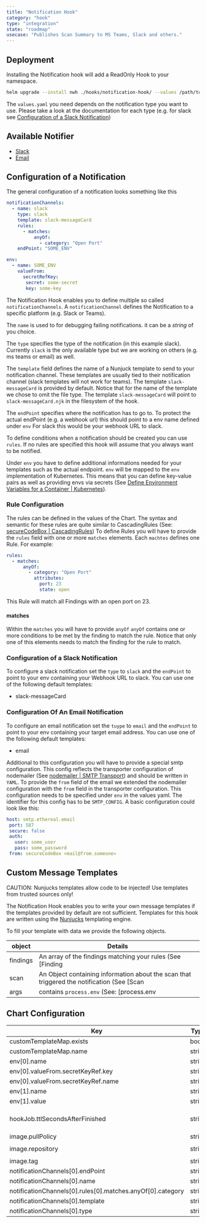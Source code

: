```yaml
---
title: "Notification Hook"
category: "hook"
type: "integration"
state: "roadmap"
usecase: "Publishes Scan Summary to MS Teams, Slack and others."
---
```


<!-- end -->

## Deployment

Installing the Notification hook will add a ReadOnly Hook to your namespace.

```bash
helm upgrade --install nwh ./hooks/notification-hook/ --values /path/to/your/values"
```
The `values.yaml` you need depends on the notification type you want to use.
Please take a look at the documentation for each type (e.g. for slack see [Configuration of a Slack Notification](#configuration-o-a-slack-notification))

## Available Notifier

* [Slack](#configuration-of-a-slack-notification)
* [Email](#configuration-of-an-email-notification)

## Configuration of a Notification

The general configuration of a notification looks something like this

```yaml
notificationChannels:
  - name: slack
    type: slack
    template: slack-messageCard
    rules:
      - matches:
          anyOf:
            - category: "Open Port"
    endPoint: "SOME_ENV"

env:
  - name: SOME_ENV
    valueFrom:
      secretRefKey:
       secret: some-secret
       key: some-key
```

The Notification Hook enables you to define multiple so called `notificationChannels`. A `notificationChannel` defines the Notification to a specific platform (e.g. Slack or Teams).

The `name` is used to for debugging failing notifications.
it can be a *string* of you choice.

The `type` specifies the type of the notification (in this example slack).
Currently `slack` is the only available type but we are working on others (e.g. ms teams or email) as well.

The `template` field defines the name of a Nunjuck template to send to your notification channel.
These templates are usually tied to their notification channel (slack templates will not work for teams).
The template `slack-messageCard` is provided by default.
Notice that for the name of the template we chose to omit the file type.
The template `slack-messageCard` will point to `slack-messageCard.njk` in the filesystem of the hook.

The `endPoint` specifies where the notification has to go to.
To protect the actual endPoint (e.g. a webhook url) this should point to a env name defined under `env`
For slack this would be your webhook URL to slack.

To define conditions when a notification should be created you can use `rules`.
If no rules are specified this hook will assume that you always want to be notified.

Under `env` you have to define additional informations needed for your templates such as the actual endpoint.
`env` will be mapped to the `env` implementation of Kubernetes.
This means that you can define key-value pairs as well as providing envs via secrets (See [Define Environment Variables for a Container | Kubernetes](https://kubernetes.io/docs/tasks/inject-data-application/define-environment-variable-container/)).

### Rule Configuration

The rules can be defined in the values of the Chart.
The syntax and semantic for these rules are quite similar to CascadingRules (See: [secureCodeBox | CascadingRules](/docs/api/crds/cascading-rule))
To define Rules you will have to provide the `rules` field with one or more `matches` elements.
Each `machtes` defines one Rule.
For example:

```yaml
rules:
  - matches:
      anyOf:
        - category: "Open Port"
          attributes:
            port: 23
            state: open
```

This Rule will match all Findings with an open port on 23.

#### matches

Within the `matches` you will have to provide `anyOf`
`anyOf` contains one or more conditions to be met by the finding to match the rule.
Notice that only one of this elements needs to match the finding for the rule to match.

### Configuration of a Slack Notification

To configure a slack notification set the `type` to `slack` and the `endPoint` to point to your env containing your Webhook URL to slack.
You can use one of the following default templates:
* slack-messageCard

### Configuration Of An Email Notification

To configure an email notification set the `tuype` to `email` and the `endPoint` to point to your env containing your target email address.
You can use one of the following default templates:
* email

Additional to this configuration you will have to provide a special smtp configuration.
This config reflects the transporter configuration of nodemailer (See [nodemailer | SMTP Transport](https://nodemailer.com/smtp/)) and should be written in `YAML`.
To provide the `from` field of the email we extended the nodemailer configuration with the `from` field in the transporter configuration.
This configuration needs to be specified under `env` in the values yaml.
The identifier for this config has to be `SMTP_CONFIG`.
A basic configuration could look like this:

```yaml
host: smtp.ethereal.email
 port: 587
 secure: false
 auth:
   user: some_user
   pass: some_password
 from: secureCodeBox <mail@from.someone>
```

## Custom Message Templates

CAUTION: Nunjucks templates allow code to be injected! Use templates from trusted sources only!

The Notification Hook enables you to write your own message templates if the templates provided by default are not sufficient.
Templates for this hook are written using the [Nunjucks](https://mozilla.github.io/nunjucks/) templating engine.

To fill your template with data we provide the following objects.

| object   | Details                                                                                                                     |
|----------|-----------------------------------------------------------------------------------------------------------------------------|
| findings | An array of the findings matching your rules (See [Finding | secureCodeBox](https://docs.securecodebox.io/docs/api/finding) |
| scan     | An Object containing information about the scan that triggered the notification (See [Scan | secureCodeBox](https://docs.securecodebox.io/docs/api/crds/scan) |
| args     | contains `process.env` (See: [process.env | nodejs](https://nodejs.org/api/process.html#process_process_env)) you can use this to access data defined in `env` of the `values.yaml` |

## Chart Configuration

| Key | Type | Default | Description |
|-----|------|---------|-------------|
| customTemplateMap.exists | bool | `false` |  |
| customTemplateMap.name | string | `"config-map-name"` |  |
| env[0].name | string | `"SOME_ENV_KEY"` |  |
| env[0].valueFrom.secretKeyRef.key | string | `"some-key"` |  |
| env[0].valueFrom.secretKeyRef.name | string | `"some-secret"` |  |
| env[1].name | string | `"key"` |  |
| env[1].value | string | `"value"` |  |
| hookJob.ttlSecondsAfterFinished | string | `nil` | seconds after which the kubernetes job for the hook will be deleted. Requires the Kubernetes TTLAfterFinished controller: https://kubernetes.io/docs/concepts/workloads/controllers/ttlafterfinished/ |
| image.pullPolicy | string | `"Always"` |  |
| image.repository | string | `"docker.io/securecodebox/notification-hook"` | Hook image repository |
| image.tag | string | defaults to the charts version | Image tag |
| notificationChannels[0].endPoint | string | `"SOME_ENV_KEY"` |  |
| notificationChannels[0].name | string | `"slack"` |  |
| notificationChannels[0].rules[0].matches.anyOf[0].category | string | `"Open Port"` |  |
| notificationChannels[0].template | string | `"slack-messageCard"` |  |
| notificationChannels[0].type | string | `"slack"` |  |

